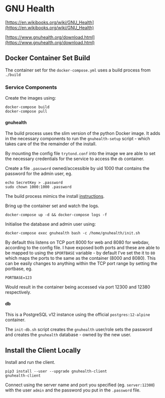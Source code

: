 # GNU Health

[https://en.wikibooks.org/wiki/GNU_Health](https://en.wikibooks.org/wiki/GNU_Health)

[https://www.gnuhealth.org/download.html](https://www.gnuhealth.org/download.html)

## Docker Container Set Build

The container set for the `docker-compose.yml` uses a build process from `./build`

### Service Components

Create the images using:

```shell
docker-compose build
docker-compose pull
```

#### gnuhealth

The build process uses the slim version of the python Docker image. It adds in the necessary components to run the `gnuhealth-setup` script - which takes care of the the remainder of the install.

By mounting the config file `trytond.conf` into the image we are able to set the necessary credentials for the service to access the `db` container.

Create a file `.password` owned/accessible by uid 1000 that contains the password for the admin user, eg.

```shell
echo SecretKey > .password
sudo chown 1000:1000 .password
```

The build process mimics the install [instructions](https://en.m.wikibooks.org/wiki/GNU_Health/Installation).

Bring up the container set and watch the logs.

```shell
docker-compose up -d && docker-compose logs -f
```

Initialise the database and admin user using:

```shell
docker-compose exec gnuhealth bash -c /home/gnuhealth/init.sh
```

By default this listens on TCP port 8000 for web and 8080 for webdav, according to the config file. I have exposed both ports and these are able to be mapped to using the `$PORTBASE` variable - by default I've set the it to `80` which maps the ports to the same as the container (8000 and 8080). This can be easily changes to anything within the TCP port range by setting the portbase, eg.

```shell
PORTBASE=123
```

Would result in the container being accessed via port 12300 and 12380 respectively.

#### db

This is a PostgreSQL v12 instance using the official `postgres:12-alpine` container.

The `init-db.sh` script creates the `gnuhealth` user/role sets the password and creates the `gnuhealth` database - owned by the new user.

## Install the Client Locally

Install and run the client.

```shell
pip3 install --user --upgrade gnuhealth-client
gnuhealth-client
```

Connect using the server name and port you specified (eg. `server:12300`) with the user `admin` and the password you put in the `.password` file.
